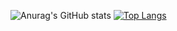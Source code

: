 ![Anurag's GitHub stats](https://github-readme-stats.vercel.app/api?username=TsaiRongFu&show_icons=true&theme=radical)
[![Top Langs](https://github-readme-stats.vercel.app/api/top-langs/?username=anuraghazra&layout=compact)](https://github.com/TsaiRongFu)


